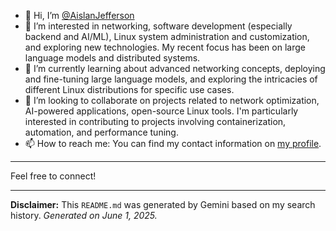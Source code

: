 - 👋 Hi, I’m [@AislanJefferson](https://www.linkedin.com/in/aislanjefferson/)
- 👀 I’m interested in networking, software development (especially backend and AI/ML), Linux system administration and customization, and exploring new technologies. My recent focus has been on large language models and distributed systems.
- 🌱 I’m currently learning about advanced networking concepts, deploying and fine-tuning large language models, and exploring the intricacies of different Linux distributions for specific use cases.
- 💞️ I’m looking to collaborate on projects related to network optimization, AI-powered applications, open-source Linux tools. I'm particularly interested in contributing to projects involving containerization, automation, and performance tuning.
- 📫 How to reach me: You can find my contact information on [my profile](https://github.com/AislanJefferson).

---

Feel free to connect!

***

**Disclaimer:** This `README.md` was generated by Gemini based on my search history. *Generated on June 1, 2025.*
